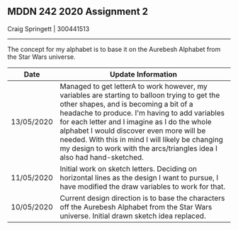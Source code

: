 ## MDDN 242 2020 Assignment 2

Craig Springett | 300441513

---

The concept for my alphabet is to base it on the Aurebesh Alphabet from the Star Wars universe.

| Date		 | Update Information											  |
|:----------:|----------------------------------------------------------------|
| 13/05/2020 | Managed to get letterA to work however, my variables are starting to balloon trying to get the other shapes, and is becoming a bit of a headache to produce. I'm having to add variables for each letter and I imagine as I do the whole alphabet I would discover even more will be needed. With this in mind I will likely be changing my design to work with the arcs/triangles idea I also had hand-sketched.									  |
| 11/05/2020 | Initial work on sketch letters. Deciding on horizontal lines as the design I want to pursue, I have modified the draw variables to work for that.																		 |
| 10/05/2020 | Current design direction is to base the characters off the Aurebesh Alphabet from the Star Wars universe. Initial drawn sketch idea replaced.																	 |